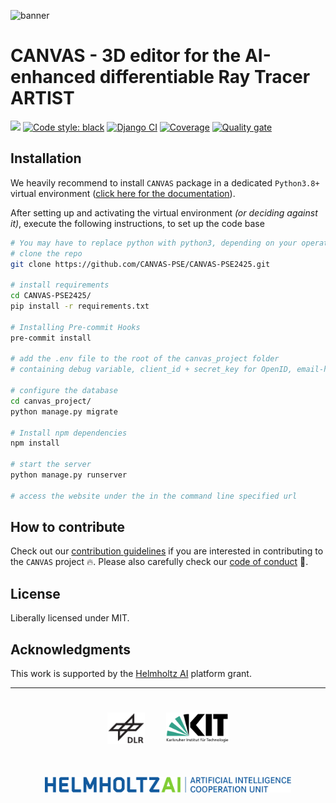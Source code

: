 ![banner](logos/banner.jpg)

# CANVAS - 3D editor for the AI-enhanced differentiable Ray Tracer ARTIST

[![](https://img.shields.io/badge/Python-3.8+-blue.svg)](https://www.python.org/downloads/)
[![Code style: black](https://img.shields.io/badge/code%20style-black-000000.svg)](https://github.com/psf/black)
[![Django CI](https://github.com/CANVAS-PSE/CANVAS-PSE2425/actions/workflows/django.yml/badge.svg)](https://github.com/CANVAS-PSE/CANVAS-PSE2425/actions/workflows/django.yml)
[![Coverage](https://sonarcloud.io/api/project_badges/measure?project=ARTIST-Association_CANVAS&metric=coverage)](https://sonarcloud.io/summary/new_code?id=ARTIST-Association_CANVAS)
[![Quality gate](https://sonarcloud.io/api/project_badges/quality_gate?project=ARTIST-Association_CANVAS)](https://sonarcloud.io/summary/new_code?id=ARTIST-Association_CANVAS)

## Installation

We heavily recommend to install `CANVAS` package in a dedicated `Python3.8+` virtual environment ([click here for the documentation](https://docs.python.org/3/library/venv.html)).

After setting up and activating the virtual environment _(or deciding against it)_, execute the following instructions, to set up the code base

```bash
# You may have to replace python with python3, depending on your operating system.
# clone the repo
git clone https://github.com/CANVAS-PSE/CANVAS-PSE2425.git

# install requirements
cd CANVAS-PSE2425/
pip install -r requirements.txt

# Installing Pre-commit Hooks
pre-commit install

# add the .env file to the root of the canvas_project folder
# containing debug variable, client_id + secret_key for OpenID, email-host password, etc.

# configure the database
cd canvas_project/
python manage.py migrate

# Install npm dependencies
npm install

# start the server
python manage.py runserver

# access the website under the in the command line specified url
```

## How to contribute

Check out our [contribution guidelines](CONTRIBUTING.md) if you are interested in contributing to the `CANVAS` project :fire:.
Please also carefully check our [code of conduct](CODE_OF_CONDUCT.md) :blue_heart:.

## License

Liberally licensed under MIT.

## Acknowledgments

This work is supported by the [Helmholtz AI](https://www.helmholtz.ai/) platform grant.

---

<div align="center">
  <a href="https://www.dlr.de/EN/Home/home_node.html"><img src="./logos/logo_dlr.svg" height="50px" hspace="3%" vspace="25px"></a>
  <a href="http://www.kit.edu/english/index.php"><img src="./logos/logo_kit.svg" height="50px" hspace="3%" vspace="25px"></a>
  <a href="https://www.helmholtz.ai/"><img src="./logos/logo_hai.svg" height="25px" hspace="3%" vspace="25px"></a>
</div>
